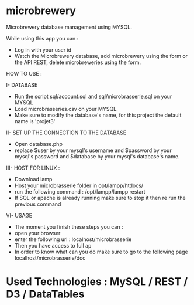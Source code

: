 # microbrewery


Microbrewery database management using MYSQL.


While using this app you can :

- Log in with your user id
- Watch the Microbrewery database, add microbrewery using the form or the API REST, delete microbreweries using the form.



HOW TO USE :

I- DATABASE
- Run the script sql/account.sql and sql/microbrasserie.sql on your MYSQL
- Load microbrasseries.csv on your MYSQL.
- Make sure to modify the database's name, for this project the default name is 'projet3'

II- SET UP THE CONNECTION TO THE DATABASE
- Open database.php
- replace $user by your mysql's username and $password by your mysql's password and $database by your mysql's database's name.

III- HOST
FOR LINUX :
- Download lamp
- Host your microbrasserie folder in opt/lampp/htdocs/
- run the following command : /opt/lampp/lampp restart
- If SQL or apache is already running make sure to stop it then re run the previous command

VI- USAGE
- The moment you finish these steps you can :
- open your browser
- enter the following url : localhost/microbrasserie
- Then you have access to full ap
- In order to know what can you do make sure to go to the following page localhost/microbrasserie/doc


# Used Technologies : MySQL / REST / D3 / DataTables
